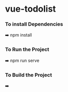 # vue-todolist

<h3>To install Dependencies</h3> ➡️ npm install <br/>
<h3>To Run the Project</h3> ➡️ npm run serve <br/>
<h3>To Build the Project</h3> ➡️
